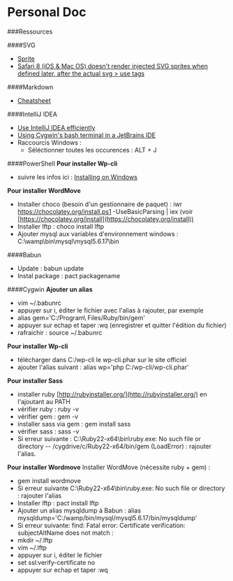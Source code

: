 # Personal Doc

###Ressources

####SVG
- [Sprite](https://css-tricks.com/svg-sprites-use-better-icon-fonts/)
- [Safari 8 (iOS & Mac OS) doesn't render injected SVG sprites when defined later, after the actual svg > use tags](https://gist.github.com/rhawbert/05c7a758cb22d2a1ed24)

####Markdown
- [Cheatsheet](https://github.com/adam-p/markdown-here/wiki/Markdown-Cheatsheet)

####IntelliJ IDEA
- [Use IntelliJ IDEA efficiently](https://vimeo.com/98922030)
- [Using Cygwin's bash terminal in a JetBrains IDE](http://engineroom.teamwork.com/using-cygwins-bash-terminal-in-a-jetbrains-ide/)
- Raccourcis  Windows : 
  - Séléctionner toutes les occurences : ALT + J
  
####PowerShell
**Pour installer Wp-cli**
- suivre les infos ici : [Installing on Windows](https://wp-cli.org/docs/installing/#installing-on-windows)

**Pour installer WordMove**
- Installer choco (besoin d'un gestionnaire de paquet) : iwr https://chocolatey.org/install.ps1 -UseBasicParsing | iex
(voir [https://chocolatey.org/install](https://chocolatey.org/install))
- Installer lftp : choco install lftp
- Ajouter mysql aux variables d'environnement windows : C:\wamp\bin\mysql\mysql5.6.17\bin

####Babun
- Update : babun update
- Instal package : pact packagename

####Cygwin
**Ajouter un alias**
- vim ~/.babunrc
- appuyer sur i, éditer le fichier avec l'alias à rajouter, par exemple 
- alias gem='C:/Program\ Files/Ruby/bin/gem'
- appuyer sur echap et taper :wq (enregistrer et quitter l'édition du fichier)
- rafraichir : source ~/.babunrc

**Pour installer Wp-cli**
- télécharger dans C:/wp-cli le wp-cli.phar sur le site officiel
- ajouter l'alias suivant : alias wp='php C:/wp-cli/wp-cli.phar'

**Pour installer Sass**
- installer ruby [http://rubyinstaller.org/](http://rubyinstaller.org/) en l'ajoutant au PATH
- vérifier ruby : ruby -v
- vérifier gem : gem -v
- installer sass via gem : gem install sass
- vérifier sass : sass -v
- Si erreur suivante : C:\Ruby22-x64\bin\ruby.exe: No such file or directory -- /cygdrive/c/Ruby22-x64/bin/gem (LoadError) : rajouter l'alias.

**Pour installer Wordmove**
Installer WordMove (nécessite ruby + gem) : 
- gem install wordmove 
- Si erreur suivante  C:\Ruby22-x64\bin\ruby.exe: No such file or directory : rajouter l'alias
- Installer lftp : pact install lftp
- Ajouter un alias mysqldump à Babun : alias mysqldump='C:/wamp/bin/mysql/mysql5.6.17/bin/mysqldump'
- Si erreur suivante: find: Fatal error: Certificate verification: subjectAltName does not match :
- mkdir ~/.lftp
- vim ~/.lftp
- appuyer sur i, éditer le fichier
- set ssl:verify-certificate no
- appuyer sur echap et taper :wq







